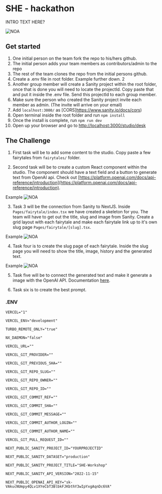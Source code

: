 # SHE - hackathon

INTRO TEXT HERE?

![NOA](https://www.sympa.com/hubfs/Noa%20logo%20grey.png)
## Get started

1. One initial person on the team fork the repo to his/hers github.
2. The initial person adds your team members as contributors/admin to the repo
3. The rest of the team clones the repo from the initial persons github.
4. Create a .env file in root folder. Example further down. 2
5. Another group member will create a Sanity project within the root folder, once that is done you will need to locate the projectId. Copy paste that and put it inside the .env file. Send this projectId to each group member.
6. Make sure the person who created the Sanity project invite each member as admin. (The invite will arrive on your email)
8. Add  `localhost:3000/` as  [CORS]https://www.sanity.io/docs/cors)
9. Open terminal inside the root folder and run `npm install`
10. Once the install is complete, run `npm run dev`
13.  Open up your browser and go to  [http://localhost:3000/studio/desk](http://localhost:3000/studio)


## The Challenge

1.  First task will be to add some content to the studio. Copy paste a few fairytales from `fairytales/` folder. 

2. Second task will be to create a custom React component within the studio. The component should have a text field and a button to generate text from OpenAI api. Check out [https://platform.openai.com/docs/api-reference/introduction](https://platform.openai.com/docs/api-reference/introduction).

Example
![NOA](https://www.linkpicture.com/q/Screenshot-2023-04-13-at-20.28.59.png)



3. Task 3 will be the connection from Sanity to NextJS. Inside `Pages/fairytale/index.tsx` we have created a skeleton for you. The team will have to get out the title, slug and image from Sanity. Create a grid layout with each fairytale and make each fairytale link up to it's own slug page `Pages/fairytale/[slug].tsx`.

Example
![NOA](https://www.linkpicture.com/q/Screenshot-2023-04-13-at-20.36.17.png)


4. Task four is to create the slug page of each fairytale.  Inside the slug page you will need to show the title, image, history and the generated text. 

Example
![NOA](https://www.linkpicture.com/q/Screenshot-2023-04-13-at-20.44.14.png)

5. Task five will be to connect the generated text and make it generate a image with the OpenAI API. Documentation [here](https://platform.openai.com/docs/guides/images).


6. Task six is to create the best prompt. 



### .ENV

    VERCEL="1"
    
    VERCEL_ENV="development"
    
    TURBO_REMOTE_ONLY="true"
    
    NX_DAEMON="false"
    
    VERCEL_URL=""
    
    VERCEL_GIT_PROVIDER=""
    
    VERCEL_GIT_PREVIOUS_SHA=""
    
    VERCEL_GIT_REPO_SLUG=""
    
    VERCEL_GIT_REPO_OWNER=""
    
    VERCEL_GIT_REPO_ID=""
    
    VERCEL_GIT_COMMIT_REF=""
    
    VERCEL_GIT_COMMIT_SHA=""
    
    VERCEL_GIT_COMMIT_MESSAGE=""
    
    VERCEL_GIT_COMMIT_AUTHOR_LOGIN=""
    
    VERCEL_GIT_COMMIT_AUTHOR_NAME=""
    
    VERCEL_GIT_PULL_REQUEST_ID=""
    
    NEXT_PUBLIC_SANITY_PROJECT_ID="YOURPROJECTID"
    
    NEXT_PUBLIC_SANITY_DATASET="production"
    
    NEXT_PUBLIC_SANITY_PROJECT_TITLE="SHE-Workshop"
    
    NEXT_PUBLIC_SANITY_API_VERSION="2022-11-15"
    
    NEXT_PUBLIC_OPENAI_API_KEY="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" 
